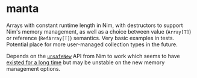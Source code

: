 # manta

Arrays with constant runtime length in Nim, with destructors to support Nim's memory management, as well as a choice between value (`Array[T]`) or reference (`RefArray[T]`) semantics. Very basic examples in tests. Potential place for more user-managed collection types in the future.

Depends on the [`unsafeNew`](https://nim-lang.org/docs/system.html#unsafeNew%2Cref.T%2CNatural) API from Nim to work which seems to have [existed for a long time](https://github.com/nim-lang/Nim/commit/76885c754a8f51a0ea34f76dd0843b1949ac7fde#diff-c7ae564e61082887ea50f0d58a637cb12fa78261f51aa4eface24ababfeee299) but may be unstable on the new memory management options.
